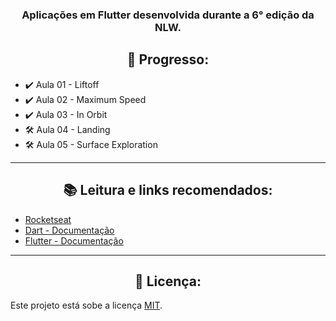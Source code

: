 <h3 align="center">Aplicações em Flutter desenvolvida durante a 6° edição da NLW.</h3>


<h2 align="center">🚀 Progresso:</h2>

* ✔️ Aula 01 - Liftoff
* ✔️ Aula 02 - Maximum Speed
* ✔️ Aula 03 - In Orbit
* 🛠️ Aula 04 - Landing
* 🛠️ Aula 05 - Surface Exploration

***

<h2 align="center">📚 Leitura e links recomendados:</h2>

* [Rocketseat](https://rocketseat.com.br)
* [Dart - Documentação](https://dart.dev/guides)
* [Flutter - Documentação](https://flutter.dev/docs)

***

<h2 align="center">📝 Licença:</h2>

Este projeto está sobe a licença [MIT](https://github.com/JosManoel/NLW_5-Flutter/blob/main/LICENSE).
